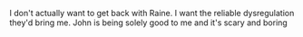 
I don't actually want to get back with Raine. I want the reliable dysregulation they'd bring me. John is being solely good to me and it's scary and boring